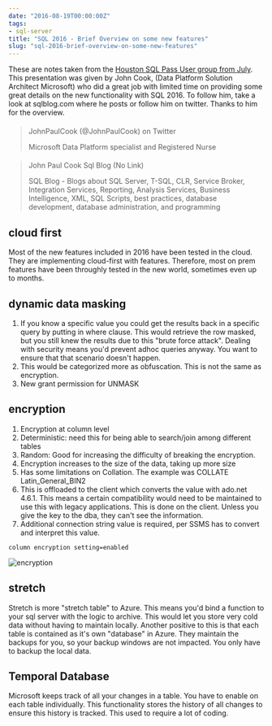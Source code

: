 ```yaml
---
date: "2016-08-19T00:00:00Z"
tags:
- sql-server
title: "SQL 2016 - Brief Overview on some new features"
slug: "sql-2016-brief-overview-on-some-new-features"
---
```


These are notes taken from the [Houston SQL Pass User group from July](http://houston.sqlpass.org/Home.aspx?EventID=5496). This presentation was given by John Cook, (Data Platform Solution Architect Microsoft) who did a great job with limited time on providing some great details on the new functionality with SQL 2016. To follow him, take a look at sqlblog.com where he posts or follow him on twitter. Thanks to him for the overview.

> ####
> JohnPaulCook (@JohnPaulCook) on Twitter
>
> Microsoft Data Platform specialist and Registered Nurse
<script data-preserve-html-node="true" async=" src="platform.js" charset="UTF-8"></script>

> ####
> John Paul Cook Sql Blog (No Link)
>
> SQL Blog - Blogs about SQL Server, T-SQL, CLR, Service Broker, Integration Services, Reporting, Analysis Services, Business Intelligence, XML, SQL Scripts, best practices, database development, database administration, and programming
<script data-preserve-html-node="true" async=" src="platform.js" charset="UTF-8"></script>


## cloud first

Most of the new features included in 2016 have been tested in the cloud. They are implementing cloud-first with features. Therefore, most on prem features have been throughly tested in the new world, sometimes even up to months.

## dynamic data masking

1.  If you know a specific value you could get the results back in a specific query by putting in where clause. This would retrieve the row masked, but you still knew the results due to this "brute force attack". Dealing with security means you'd prevent adhoc queries anyway. You want to ensure that that scenario doesn't happen.
2.  This would be categorized more as obfuscation. This is not the same as encryption.
3.  New grant permission for UNMASK

## encryption

1.  Encryption at column level
2.  Deterministic: need this for being able to search/join among different tables
3.  Random: Good for increasing the difficulty of breaking the encryption.
4.  Encryption increases to the size of the data, taking up more size
5.  Has some limitations on Collation. The example was COLLATE Latin_General_BIN2
6.  This is offloaded to the client which converts the value with ado.net 4.6.1. This means a certain compatibility would need to be maintained to use this with legacy applications. This is done on the client. Unless you give the key to the dba, they can't see the information.
7.  Additional connection string value is required, per SSMS has to convert and interpret this value.

`column encryption setting=enabled`

![encryption](/images/encryption.png)

## stretch

Stretch is more "stretch table" to Azure. This means you'd bind a function to your sql server with the logic to archive. This would let you store very cold data without having to maintain locally.
Another positive to this is that each table is contained as it's own "database" in Azure. They maintain the backups for you, so your backup windows are not impacted. You only have to backup the local data.

## Temporal Database

Microsoft keeps track of all your changes in a table. You have to enable on each table individually. This functionality stores the history of all changes to ensure this history is tracked. This used to require a lot of coding.
